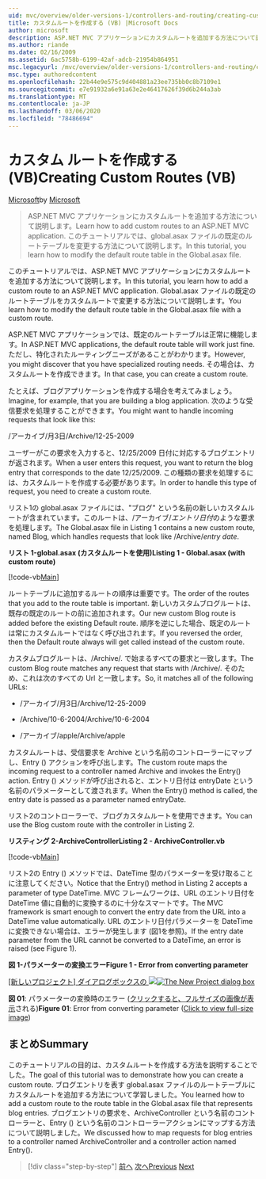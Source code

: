```yaml
---
uid: mvc/overview/older-versions-1/controllers-and-routing/creating-custom-routes-vb
title: カスタムルートを作成する (VB) |Microsoft Docs
author: microsoft
description: ASP.NET MVC アプリケーションにカスタムルートを追加する方法について説明します。 このチュートリアルでは、global.asax ファイルの既定のルートテーブルを変更する方法について説明します。
ms.author: riande
ms.date: 02/16/2009
ms.assetid: 6ac5758b-6199-42af-adcb-21954b864951
msc.legacyurl: /mvc/overview/older-versions-1/controllers-and-routing/creating-custom-routes-vb
msc.type: authoredcontent
ms.openlocfilehash: 22b44e9e575c9d404881a23ee735bb0c8b7109e1
ms.sourcegitcommit: e7e91932a6e91a63e2e46417626f39d6b244a3ab
ms.translationtype: MT
ms.contentlocale: ja-JP
ms.lasthandoff: 03/06/2020
ms.locfileid: "78486694"
---
```

# <a name="creating-custom-routes-vb"></a><span data-ttu-id="2edc0-104">カスタム ルートを作成する (VB)</span><span class="sxs-lookup"><span data-stu-id="2edc0-104">Creating Custom Routes (VB)</span></span>

<span data-ttu-id="2edc0-105">[Microsoft](https://github.com/microsoft)</span><span class="sxs-lookup"><span data-stu-id="2edc0-105">by [Microsoft](https://github.com/microsoft)</span></span>

> <span data-ttu-id="2edc0-106">ASP.NET MVC アプリケーションにカスタムルートを追加する方法について説明します。</span><span class="sxs-lookup"><span data-stu-id="2edc0-106">Learn how to add custom routes to an ASP.NET MVC application.</span></span> <span data-ttu-id="2edc0-107">このチュートリアルでは、global.asax ファイルの既定のルートテーブルを変更する方法について説明します。</span><span class="sxs-lookup"><span data-stu-id="2edc0-107">In this tutorial, you learn how to modify the default route table in the Global.asax file.</span></span>

<span data-ttu-id="2edc0-108">このチュートリアルでは、ASP.NET MVC アプリケーションにカスタムルートを追加する方法について説明します。</span><span class="sxs-lookup"><span data-stu-id="2edc0-108">In this tutorial, you learn how to add a custom route to an ASP.NET MVC application.</span></span> <span data-ttu-id="2edc0-109">Global.asax ファイルの既定のルートテーブルをカスタムルートで変更する方法について説明します。</span><span class="sxs-lookup"><span data-stu-id="2edc0-109">You learn how to modify the default route table in the Global.asax file with a custom route.</span></span>

<span data-ttu-id="2edc0-110">ASP.NET MVC アプリケーションでは、既定のルートテーブルは正常に機能します。</span><span class="sxs-lookup"><span data-stu-id="2edc0-110">In ASP.NET MVC applications, the default route table will work just fine.</span></span> <span data-ttu-id="2edc0-111">ただし、特化されたルーティングニーズがあることがわかります。</span><span class="sxs-lookup"><span data-stu-id="2edc0-111">However, you might discover that you have specialized routing needs.</span></span> <span data-ttu-id="2edc0-112">その場合は、カスタムルートを作成できます。</span><span class="sxs-lookup"><span data-stu-id="2edc0-112">In that case, you can create a custom route.</span></span>

<span data-ttu-id="2edc0-113">たとえば、ブログアプリケーションを作成する場合を考えてみましょう。</span><span class="sxs-lookup"><span data-stu-id="2edc0-113">Imagine, for example, that you are building a blog application.</span></span> <span data-ttu-id="2edc0-114">次のような受信要求を処理することができます。</span><span class="sxs-lookup"><span data-stu-id="2edc0-114">You might want to handle incoming requests that look like this:</span></span>

<span data-ttu-id="2edc0-115">/アーカイブ/月3日</span><span class="sxs-lookup"><span data-stu-id="2edc0-115">/Archive/12-25-2009</span></span>

<span data-ttu-id="2edc0-116">ユーザーがこの要求を入力すると、12/25/2009 日付に対応するブログエントリが返されます。</span><span class="sxs-lookup"><span data-stu-id="2edc0-116">When a user enters this request, you want to return the blog entry that corresponds to the date 12/25/2009.</span></span> <span data-ttu-id="2edc0-117">この種類の要求を処理するには、カスタムルートを作成する必要があります。</span><span class="sxs-lookup"><span data-stu-id="2edc0-117">In order to handle this type of request, you need to create a custom route.</span></span>

<span data-ttu-id="2edc0-118">リスト1の global.asax ファイルには、"ブログ" という名前の新しいカスタムルートが含まれています。このルートは、/アーカイブ/*エントリ日付*のような要求を処理します。</span><span class="sxs-lookup"><span data-stu-id="2edc0-118">The Global.asax file in Listing 1 contains a new custom route, named Blog, which handles requests that look like /Archive/*entry date*.</span></span>

<span data-ttu-id="2edc0-119">**リスト 1-global.asax (カスタムルートを使用)**</span><span class="sxs-lookup"><span data-stu-id="2edc0-119">**Listing 1 - Global.asax (with custom route)**</span></span>

[!code-vb[Main](creating-custom-routes-vb/samples/sample1.vb)]

<span data-ttu-id="2edc0-120">ルートテーブルに追加するルートの順序は重要です。</span><span class="sxs-lookup"><span data-stu-id="2edc0-120">The order of the routes that you add to the route table is important.</span></span> <span data-ttu-id="2edc0-121">新しいカスタムブログルートは、既存の既定のルートの前に追加されます。</span><span class="sxs-lookup"><span data-stu-id="2edc0-121">Our new custom Blog route is added before the existing Default route.</span></span> <span data-ttu-id="2edc0-122">順序を逆にした場合、既定のルートは常にカスタムルートではなく呼び出されます。</span><span class="sxs-lookup"><span data-stu-id="2edc0-122">If you reversed the order, then the Default route always will get called instead of the custom route.</span></span>

<span data-ttu-id="2edc0-123">カスタムブログルートは、/Archive/. で始まるすべての要求と一致します。</span><span class="sxs-lookup"><span data-stu-id="2edc0-123">The custom Blog route matches any request that starts with /Archive/.</span></span> <span data-ttu-id="2edc0-124">そのため、これは次のすべての Url と一致します。</span><span class="sxs-lookup"><span data-stu-id="2edc0-124">So, it matches all of the following URLs:</span></span>

- <span data-ttu-id="2edc0-125">/アーカイブ/月3日</span><span class="sxs-lookup"><span data-stu-id="2edc0-125">/Archive/12-25-2009</span></span>

- <span data-ttu-id="2edc0-126">/Archive/10-6-2004</span><span class="sxs-lookup"><span data-stu-id="2edc0-126">/Archive/10-6-2004</span></span>

- <span data-ttu-id="2edc0-127">/アーカイブ/apple</span><span class="sxs-lookup"><span data-stu-id="2edc0-127">/Archive/apple</span></span>

<span data-ttu-id="2edc0-128">カスタムルートは、受信要求を Archive という名前のコントローラーにマップし、Entry () アクションを呼び出します。</span><span class="sxs-lookup"><span data-stu-id="2edc0-128">The custom route maps the incoming request to a controller named Archive and invokes the Entry() action.</span></span> <span data-ttu-id="2edc0-129">Entry () メソッドが呼び出されると、エントリ日付は entryDate という名前のパラメーターとして渡されます。</span><span class="sxs-lookup"><span data-stu-id="2edc0-129">When the Entry() method is called, the entry date is passed as a parameter named entryDate.</span></span>

<span data-ttu-id="2edc0-130">リスト2のコントローラーで、ブログカスタムルートを使用できます。</span><span class="sxs-lookup"><span data-stu-id="2edc0-130">You can use the Blog custom route with the controller in Listing 2.</span></span>

<span data-ttu-id="2edc0-131">**リスティング 2-ArchiveController**</span><span class="sxs-lookup"><span data-stu-id="2edc0-131">**Listing 2 - ArchiveController.vb**</span></span>

[!code-vb[Main](creating-custom-routes-vb/samples/sample2.vb)]

<span data-ttu-id="2edc0-132">リスト2の Entry () メソッドでは、DateTime 型のパラメーターを受け取ることに注意してください。</span><span class="sxs-lookup"><span data-stu-id="2edc0-132">Notice that the Entry() method in Listing 2 accepts a parameter of type DateTime.</span></span> <span data-ttu-id="2edc0-133">MVC フレームワークは、URL のエントリ日付を DateTime 値に自動的に変換するのに十分なスマートです。</span><span class="sxs-lookup"><span data-stu-id="2edc0-133">The MVC framework is smart enough to convert the entry date from the URL into a DateTime value automatically.</span></span> <span data-ttu-id="2edc0-134">URL のエントリ日付パラメーターを DateTime に変換できない場合は、エラーが発生します (図1を参照)。</span><span class="sxs-lookup"><span data-stu-id="2edc0-134">If the entry date parameter from the URL cannot be converted to a DateTime, an error is raised (see Figure 1).</span></span>

<span data-ttu-id="2edc0-135">**図 1-パラメーターの変換エラー**</span><span class="sxs-lookup"><span data-stu-id="2edc0-135">**Figure 1 - Error from converting parameter**</span></span>

<span data-ttu-id="2edc0-136">[[新しいプロジェクト] ダイアログボックスの ![](creating-custom-routes-vb/_static/image1.jpg)](creating-custom-routes-vb/_static/image1.png)</span><span class="sxs-lookup"><span data-stu-id="2edc0-136">[![The New Project dialog box](creating-custom-routes-vb/_static/image1.jpg)](creating-custom-routes-vb/_static/image1.png)</span></span>

<span data-ttu-id="2edc0-137">**図 01**: パラメーターの変換時のエラー ([クリックすると、フルサイズの画像が表示](creating-custom-routes-vb/_static/image2.png)される)</span><span class="sxs-lookup"><span data-stu-id="2edc0-137">**Figure 01**: Error from converting parameter ([Click to view full-size image](creating-custom-routes-vb/_static/image2.png))</span></span>

## <a name="summary"></a><span data-ttu-id="2edc0-138">まとめ</span><span class="sxs-lookup"><span data-stu-id="2edc0-138">Summary</span></span>

<span data-ttu-id="2edc0-139">このチュートリアルの目的は、カスタムルートを作成する方法を説明することでした。</span><span class="sxs-lookup"><span data-stu-id="2edc0-139">The goal of this tutorial was to demonstrate how you can create a custom route.</span></span> <span data-ttu-id="2edc0-140">ブログエントリを表す global.asax ファイルのルートテーブルにカスタムルートを追加する方法について学習しました。</span><span class="sxs-lookup"><span data-stu-id="2edc0-140">You learned how to add a custom route to the route table in the Global.asax file that represents blog entries.</span></span> <span data-ttu-id="2edc0-141">ブログエントリの要求を、ArchiveController という名前のコントローラーと、Entry () という名前のコントローラーアクションにマップする方法について説明しました。</span><span class="sxs-lookup"><span data-stu-id="2edc0-141">We discussed how to map requests for blog entries to a controller named ArchiveController and a controller action named Entry().</span></span>

> [!div class="step-by-step"]
> <span data-ttu-id="2edc0-142">[前へ](asp-net-mvc-controller-overview-vb.md)
> [次へ](creating-a-route-constraint-vb.md)</span><span class="sxs-lookup"><span data-stu-id="2edc0-142">[Previous](asp-net-mvc-controller-overview-vb.md)
[Next](creating-a-route-constraint-vb.md)</span></span>
